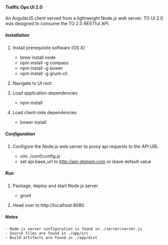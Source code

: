 #### Traffic Ops UI 2.0

An AngularJS client served from a lightweight Node.js web server. TO UI 2.0 was designed to consume the TO 2.0 RESTful API.

##### Installation

1. Install prerequisite software (OS X)

    - brew install node
    - npm install -g compass
    - npm install -g bower
    - npm install -g grunt-cli
    
2. Navigate to UI root

3. Load application dependencies

    - npm install

4. Load client-side dependencies

    - bower install
    
##### Configuration

1. Configure the Node.js web server to proxy api requests to the API URL

    - vim ./conf/config.js
    - set api.base_url to http://api-domain.com or leave default value
    
##### Run

1. Package, deploy and start Node.js server

    - grunt

2. Head over to http://localhost:8080

##### Notes

    - Node.js server configuration is found in ./server/server.js
    - Source files are found in ./app/src
    - Build artifacts are found in ./app/dist
